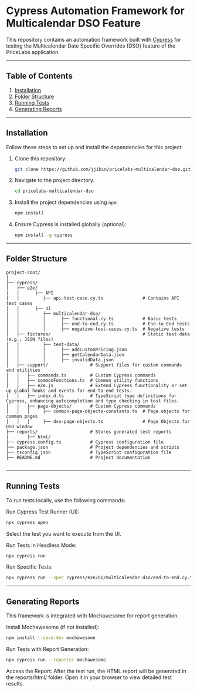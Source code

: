 # Cypress Automation Framework for Multicalendar DSO Feature

This repository contains an automation framework built with [Cypress](https://www.cypress.io/) for testing the Multicalendar Date Specific Overrides (DSO) feature of the PriceLabs application.

---

## Table of Contents
1. [Installation](#installation)
2. [Folder Structure](#folder-structure)
3. [Running Tests](#running-tests)
4. [Generating Reports](#generating-reports)

---

## Installation

Follow these steps to set up and install the dependencies for this project:

1. Clone this repository:
    ```bash
    git clone https://github.com/jjibin/pricelabs-multicalendar-dso.git
    ```
2. Navigate to the project directory:
    ```bash
    cd pricelabs-multicalendar-dso
    ```
3. Install the project dependencies using `npm`:
    ```bash
    npm install
    ```
4. Ensure Cypress is installed globally (optional):
    ```bash
    npm install -g cypress
    ```

---

## Folder Structure

```plaintext
project-root/
│
├── cypress/
│   ├── e2e/
|   |      ├── API
|   |         ├── api-test-case.cy.ts               # Contains API test cases
│   │      ├── UI
|   |         ├── multicalendar-dso/
│   │         │      ├── functional.cy.ts           # Basic tests
│   │         │      ├── end-to-end.cy.ts           # End-to-End tests
|   |         │      ├── negative-test-cases.cy.ts  # Negative tests
│   ├── fixtures/                                   # Static test data (e.g., JSON files)
│   │         ├── test-data/
│   │         │      ├── addCustomPricing.json
│   │         │      ├── getCalendarData.json
│   │         │      ├── invalidData.json
│   ├── support/                # Support files for custom commands and utilities
│   │   ├── commands.ts         # Custom Cypress commands
│   │   ├── commonFunctions.ts  # Common utility functions
│   │   ├── e2e.js              # Extend Cypress functionality or set up global hooks and events for end-to-end tests.
│   │   ├── index.d.ts          # TypeScript type definitions for Cypress, enhancing autocompletion and type checking in test files.
│   │   ├── page-objects/       # Custom Cypress commands
│   │   │     ├── common-page-objects-constants.ts  # Page objects for common pages
│   │   │     ├── dso-page-objects.ts               # Page Objects for DSO window
├── reports/                    # Stores generated test reports
|       ├── html/ 
├── cypress.config.ts           # Cypress configuration file
├── package.json                # Project dependencies and scripts
├── tsconfig.json               # TypeScript configuration file
├── README.md                   # Project documentation


 ```
---

## Running Tests
To run tests locally, use the following commands:

Run Cypress Test Runner (UI):
 ```bash
npx cypress open
```
Select the test you want to execute from the UI.

Run Tests in Headless Mode:
 ```bash
npx cypress run
```
Run Specific Tests:
 ```bash
npx cypress run --spec cypress/e2e/UI/multicalendar-dso/end-to-end.cy.ts
```
---

## Generating Reports
This framework is integrated with Mochawesome for report generation.

Install Mochawesome (if not installed):
 ```bash
npm install --save-dev mochawesome
```

Run Tests with Report Generation:
 ```bash
npx cypress run --reporter mochawesome
```
Access the Report: After the test run, the HTML report will be generated in the reports/html/ folder. Open it in your browser to view detailed test results.


